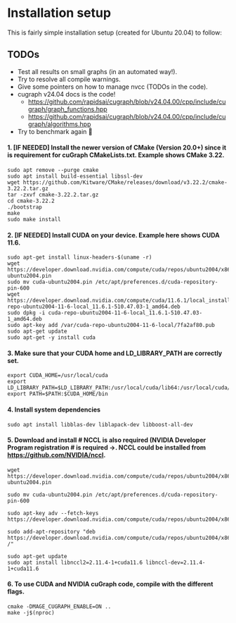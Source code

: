 # Installation setup

This is fairly simple installation setup (created for Ubuntu 20.04) to follow:

## TODOs

* Test all results on small graphs (in an automated way!).
* Try to resolve all compile warnings.
* Give some pointers on how to manage nvcc (TODOs in the code).
* cugraph v24.04 docs is the code!
    * https://github.com/rapidsai/cugraph/blob/v24.04.00/cpp/include/cugraph/graph_functions.hpp
    * https://github.com/rapidsai/cugraph/blob/v24.04.00/cpp/include/cugraph/algorithms.hpp
* Try to benchmark again :eyes:

#### 1. [IF NEEDED] Install the newer version of CMake (Version 20.0+) since it is requirement for cuGraph CMakeLists.txt. Example shows CMake 3.22.

```
sudo apt remove --purge cmake
sudo apt install build-essential libssl-dev
wget https://github.com/Kitware/CMake/releases/download/v3.22.2/cmake-3.22.2.tar.gz
tar -zxvf cmake-3.22.2.tar.gz
cd cmake-3.22.2
./bootstrap
make
sudo make install
```

#### 2. [IF NEEDED] Install CUDA on your device. Example here shows CUDA 11.6.

```
sudo apt-get install linux-headers-$(uname -r)
wget https://developer.download.nvidia.com/compute/cuda/repos/ubuntu2004/x86_64/cuda-ubuntu2004.pin
sudo mv cuda-ubuntu2004.pin /etc/apt/preferences.d/cuda-repository-pin-600
wget https://developer.download.nvidia.com/compute/cuda/11.6.1/local_installers/cuda-repo-ubuntu2004-11-6-local_11.6.1-510.47.03-1_amd64.deb
sudo dpkg -i cuda-repo-ubuntu2004-11-6-local_11.6.1-510.47.03-1_amd64.deb
sudo apt-key add /var/cuda-repo-ubuntu2004-11-6-local/7fa2af80.pub
sudo apt-get update
sudo apt-get -y install cuda
```

#### 3. Make sure that your CUDA home and LD_LIBRARY_PATH are correctly set.

```
export CUDA_HOME=/usr/local/cuda
export LD_LIBRARY_PATH=$LD_LIBRARY_PATH:/usr/local/cuda/lib64:/usr/local/cuda/extras/CUPTI/lib64
export PATH=$PATH:$CUDA_HOME/bin
```

#### 4. Install system dependencies

```
sudo apt install libblas-dev liblapack-dev libboost-all-dev
```

#### 5. Download and install # NCCL is also required (NVIDIA Developer Program registration # is required ->. NCCL could be installed from  https://github.com/NVIDIA/nccl.

```
wget https://developer.download.nvidia.com/compute/cuda/repos/ubuntu2004/x86_64/cuda-ubuntu2004.pin

sudo mv cuda-ubuntu2004.pin /etc/apt/preferences.d/cuda-repository-pin-600

sudo apt-key adv --fetch-keys https://developer.download.nvidia.com/compute/cuda/repos/ubuntu2004/x86_64/7fa2af80.pub

sudo add-apt-repository "deb https://developer.download.nvidia.com/compute/cuda/repos/ubuntu2004/x86_64/ /"

sudo apt-get update
sudo apt install libnccl2=2.11.4-1+cuda11.6 libnccl-dev=2.11.4-1+cuda11.6
```

#### 6. To use CUDA and NVIDIA cuGraph code, compile with the different flags.

```
cmake -DMAGE_CUGRAPH_ENABLE=ON .. 
make -j$(nproc)
```
